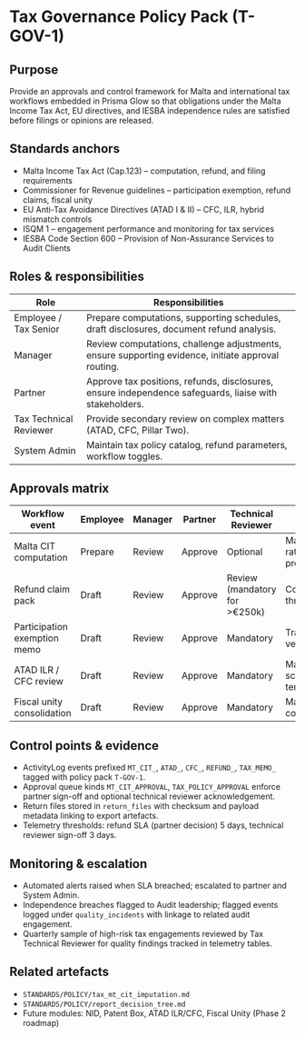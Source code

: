 # Tax Governance Policy Pack (T-GOV-1)

## Purpose
Provide an approvals and control framework for Malta and international tax workflows embedded in Prisma Glow so that obligations under the Malta Income Tax Act, EU directives, and IESBA independence rules are satisfied before filings or opinions are released.

## Standards anchors
- Malta Income Tax Act (Cap.123) – computation, refund, and filing requirements
- Commissioner for Revenue guidelines – participation exemption, refund claims, fiscal unity
- EU Anti-Tax Avoidance Directives (ATAD I & II) – CFC, ILR, hybrid mismatch controls
- ISQM 1 – engagement performance and monitoring for tax services
- IESBA Code Section 600 – Provision of Non-Assurance Services to Audit Clients

## Roles & responsibilities
| Role | Responsibilities |
| --- | --- |
| Employee / Tax Senior | Prepare computations, supporting schedules, draft disclosures, document refund analysis. |
| Manager | Review computations, challenge adjustments, ensure supporting evidence, initiate approval routing. |
| Partner | Approve tax positions, refunds, disclosures, ensure independence safeguards, liaise with stakeholders. |
| Tax Technical Reviewer | Provide secondary review on complex matters (ATAD, CFC, Pillar Two). |
| System Admin | Maintain tax policy catalog, refund parameters, workflow toggles. |

## Approvals matrix
| Workflow event | Employee | Manager | Partner | Technical Reviewer | System Admin |
| --- | --- | --- | --- | --- | --- |
| Malta CIT computation | Prepare | Review | Approve | Optional | Maintain rates & profiles |
| Refund claim pack | Draft | Review | Approve | Review (mandatory for >€250k) | Configure thresholds |
| Participation exemption memo | Draft | Review | Approve | Mandatory | Track policy version |
| ATAD ILR / CFC review | Draft | Review | Approve | Mandatory | Maintain scenario templates |
| Fiscal unity consolidation | Draft | Review | Approve | Mandatory | Maintain configuration |

## Control points & evidence
- ActivityLog events prefixed `MT_CIT_`, `ATAD_`, `CFC_`, `REFUND_`, `TAX_MEMO_` tagged with policy pack `T-GOV-1`.
- Approval queue kinds `MT_CIT_APPROVAL`, `TAX_POLICY_APPROVAL` enforce partner sign-off and optional technical reviewer acknowledgement.
- Return files stored in `return_files` with checksum and payload metadata linking to export artefacts.
- Telemetry thresholds: refund SLA (partner decision) 5 days, technical reviewer sign-off 3 days.

## Monitoring & escalation
- Automated alerts raised when SLA breached; escalated to partner and System Admin.
- Independence breaches flagged to Audit leadership; flagged events logged under `quality_incidents` with linkage to related audit engagement.
- Quarterly sample of high-risk tax engagements reviewed by Tax Technical Reviewer for quality findings tracked in telemetry tables.

## Related artefacts
- `STANDARDS/POLICY/tax_mt_cit_imputation.md`
- `STANDARDS/POLICY/report_decision_tree.md`
- Future modules: NID, Patent Box, ATAD ILR/CFC, Fiscal Unity (Phase 2 roadmap)
